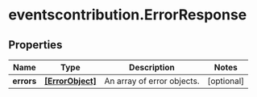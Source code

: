 # eventscontribution.ErrorResponse

## Properties

Name | Type | Description | Notes
------------ | ------------- | ------------- | -------------
**errors** | [**[ErrorObject]**](ErrorObject.md) | An array of error objects. | [optional] 


